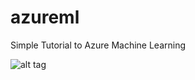 # azureml
Simple Tutorial to Azure Machine Learning 

![alt tag](https://github.com/pujari/azureml/blob/master/TitanicML1.jpg)
